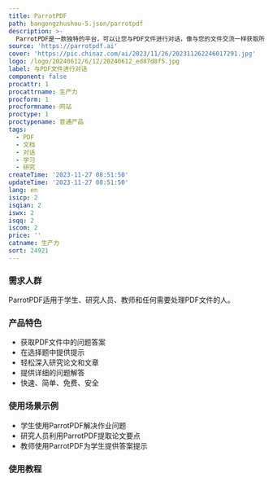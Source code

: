 ```yaml
---
title: ParrotPDF
path: bangongzhushou-5.json/parrotpdf
description: >-
  ParrotPDF是一款独特的平台，可以让您与PDF文件进行对话，像与您的文件交流一样获取所需的信息。它支持PDF、PPT和DOCX等文件类型。您可以免费上传和提问，也可以选择付费方案享受更多功能和优先支持。
source: 'https://parrotpdf.ai'
cover: 'https://pic.chinaz.com/ai/2023/11/26/202311262246017291.jpg'
logo: /logo/20240612/6/12/20240612_ed87d8f5.jpg
label: 与PDF文件进行对话
component: false
procattr: 1
procattrname: 生产力
procform: 1
procformname: 网站
proctype: 1
proctypename: 普通产品
tags:
  - PDF
  - 文档
  - 对话
  - 学习
  - 研究
createTime: '2023-11-27 08:51:50'
updateTime: '2023-11-27 08:51:50'
lang: en
isicp: 2
isqian: 2
iswx: 2
isqq: 2
iscom: 2
price: ''
catname: 生产力
sort: 24921
---
```




### 需求人群
ParrotPDF适用于学生、研究人员、教师和任何需要处理PDF文件的人。

### 产品特色
- 获取PDF文件中的问题答案
- 在选择题中提供提示
- 轻松深入研究论文和文章
- 提供详细的问题解答
- 快速、简单、免费、安全

### 使用场景示例
- 学生使用ParrotPDF解决作业问题
- 研究人员利用ParrotPDF提取论文要点
- 教师使用ParrotPDF为学生提供答案提示

### 使用教程


  
